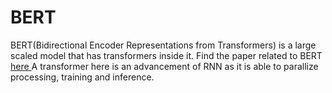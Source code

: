 # BERT
BERT(Bidirectional Encoder Representations from Transformers) is a large scaled model that has transformers inside it. Find the paper related to BERT <a href = "https://arxiv.org/pdf/1810.04805.pdf">here </a>
A transformer here is an advancement of RNN as it is able to parallize processing, training and inference.
